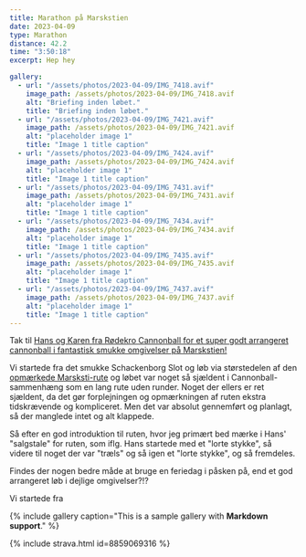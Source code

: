 ```yaml
---
title: Marathon på Marskstien
date: 2023-04-09
type: Marathon
distance: 42.2
time: "3:50:18"
excerpt: Hep hey

gallery:
  - url: "/assets/photos/2023-04-09/IMG_7418.avif"
    image_path: /assets/photos/2023-04-09/IMG_7418.avif
    alt: "Briefing inden løbet."
    title: "Briefing inden løbet."
  - url: "/assets/photos/2023-04-09/IMG_7421.avif"
    image_path: /assets/photos/2023-04-09/IMG_7421.avif
    alt: "placeholder image 1"
    title: "Image 1 title caption"
  - url: "/assets/photos/2023-04-09/IMG_7424.avif"
    image_path: /assets/photos/2023-04-09/IMG_7424.avif
    alt: "placeholder image 1"
    title: "Image 1 title caption"
  - url: "/assets/photos/2023-04-09/IMG_7431.avif"
    image_path: /assets/photos/2023-04-09/IMG_7431.avif
    alt: "placeholder image 1"
    title: "Image 1 title caption"
  - url: "/assets/photos/2023-04-09/IMG_7434.avif"
    image_path: /assets/photos/2023-04-09/IMG_7434.avif
    alt: "placeholder image 1"
    title: "Image 1 title caption"
  - url: "/assets/photos/2023-04-09/IMG_7435.avif"
    image_path: /assets/photos/2023-04-09/IMG_7435.avif
    alt: "placeholder image 1"
    title: "Image 1 title caption"
  - url: "/assets/photos/2023-04-09/IMG_7437.avif"
    image_path: /assets/photos/2023-04-09/IMG_7437.avif
    alt: "placeholder image 1"
    title: "Image 1 title caption"
---
```


Tak til <a href="http://rødekrocannonball.noteit.dk/moegeltoender-cannonball/loeb/marathon-paa-marskstien-2023/">Hans og Karen fra Rødekro Cannonball for et super godt arrangeret cannonball i fantastisk smukke omgivelser på Marskstien!</a>

Vi startede fra det smukke Schackenborg Slot og løb via størstedelen af den <a href="https://toendermarsken.dk/marskstien/">opmærkede Marsksti-rute</a> og løbet var noget så sjældent i Cannonball-sammenhæng som en lang rute uden runder. Noget der ellers er ret sjældent, da det gør forplejningen og opmærkningen af ruten ekstra tidskrævende og kompliceret. Men det var absolut gennemført og planlagt, så der manglede intet og alt klappede.

Så efter en god introduktion til ruten, hvor jeg primært bed mærke i Hans' "salgstale" for ruten, som iflg. Hans startede med et "lorte stykke", så videre til noget der var "træls" og så igen et "lorte stykke", og så fremdeles.

Findes der nogen bedre måde at bruge en feriedag i påsken på, end et god arrangeret løb i dejlige omgivelser?!?

Vi startede fra 

{% include gallery caption="This is a sample gallery with **Markdown support**." %}

{% include strava.html id=8859069316 %}

